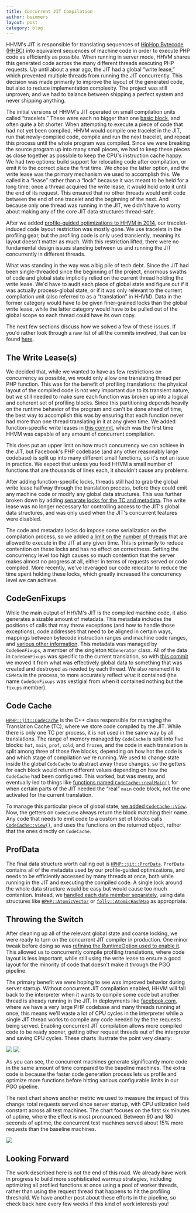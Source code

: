 ```yaml
---
title: Concurrent JIT Compilation
author: bsimmers
layout: post
category: blog
---
```


HHVM's JIT is responsible for translating sequences of [HipHop Bytecode (HHBC)](https://github.com/facebook/hhvm/blob/436a0ea3bc07475fe66764a12f43b9706aace56a/hphp/doc/bytecode.specification) into equivalent sequences of machine code in order to execute PHP code as efficiently as possible. When running in server mode, HHVM shares this generated code across the many different threads executing PHP requests. Up until about a year ago, the JIT had a global “write lease,” which prevented multiple threads from running the JIT concurrently. This decision was made primarily to improve the layout of the generated code, but also to reduce implementation complexity. The project was still unproven, and we had to balance between shipping a perfect system and never shipping anything.

<!--truncate-->

The initial versions of HHVM's JIT operated on small compilation units called “tracelets.” These were each no bigger than one [basic block](https://en.wikipedia.org/wiki/Basic_block), and often quite a bit shorter. When attempting to execute a piece of code that had not yet been compiled, HHVM would compile one tracelet in the JIT, run that newly-compiled code, compile and run the next tracelet, and repeat this process until the whole program was compiled. Since we were breaking the source program up into many small pieces, we had to keep these pieces as close together as possible to keep the CPU's instruction cache happy. We had two options: build support for relocating code after compilation, or emit it to the correct place the first time. We chose the latter option, and the write lease was the primary mechanism we used to accomplish this. We called it a “lease” rather than a “lock” because it was meant to be held for a long time: once a thread acquired the write lease, it would hold onto it until the end of its request. This ensured that no other threads would emit code between the end of one tracelet and the beginning of the next. And because only one thread was running in the JIT, we didn't have to worry about making any of the core JIT data structures thread-safe.

After we added [profile-guided optimizations to HHVM in 2014](http://hhvm.com/blog/2017/02/17/region-jit.html), our tracelet-induced code layout restriction was mostly gone. We use tracelets in the profiling gear, but the profiling code is only used transiently, meaning its layout doesn't matter as much. With this restriction lifted, there were no fundamental design issues standing between us and running the JIT concurrently in different threads.

What was standing in the way was a big pile of tech debt. Since the JIT had been single-threaded since the beginning of the project, enormous swaths of code and global state implicitly relied on the current thread holding the write lease. We'd have to audit each piece of global state and figure out if it was actually process-global state, or if it was only relevant to the current compilation unit (also referred to as a “translation” in HHVM). Data in the former category would have to be given finer-grained locks than the global write lease, while the latter category would have to be pulled out of the global scope so each thread could have its own copy.

The next few sections discuss how we solved a few of these issues. If you'd rather look through a raw list of all the commits involved, that can be found [here](https://gist.github.com/swtaarrs/413be5788f8f3c909b883562e48070b5).

## The Write Lease(s)

We decided that, while we wanted to have as few restrictions on concurrency as possible, we would only allow one translating thread per PHP function. This was for the benefit of profiling translations: the physical layout of the compiled code is not very important due to its transient nature, but we still needed to make sure each function was broken up into a logical and coherent set of profiling blocks. Since this partitioning depends heavily on the runtime behavior of the program and can't be done ahead of time, the best way to accomplish this was by ensuring that each function never had more than one thread translating in it at any given time. We added function-specific write leases in [this commit](https://github.com/facebook/hhvm/commit/c7efc99690198e4d8517c8793e5ac7fed40ad872), which was the first time HHVM was capable of any amount of concurrent compilation.

This does put an upper limit on how much concurrency we can achieve in the JIT, but Facebook's PHP codebase (and any other reasonably large codebase) is split up into many different small functions, so it's not an issue in practice. We expect that unless you feed HHVM a small number of functions that are thousands of lines each, it shouldn't cause any problems.

After adding function-specific locks, threads still had to grab the global write lease halfway through the translation process, before they could emit any machine code or modify any global data structures. This was further broken down by adding [separate locks for the TC and metadata](https://github.com/facebook/hhvm/commit/77dca70e1680ce9135d463e3c1ea0335c96f7328). The write lease was no longer necessary for controlling access to the JIT's global data structures, and was only used when the JIT's concurrent features were disabled.

The code and metadata locks do impose some serialization on the compilation process, so we added [a limit on the number of threads](https://github.com/facebook/hhvm/blob/master/hphp/runtime/base/runtime-option.h#L459) that are allowed to execute in the JIT at any given time. This is primarily to reduce contention on these locks and has no effect on correctness. Setting the concurrency level too high causes so much contention that the server makes almost no progress at all, either in terms of requests served or code compiled. More recently, we've leveraged our code relocator to reduce the time spent holding these locks, which greatly increased the concurrency level we can achieve.

## CodeGenFixups

While the main output of HHVM's JIT is the compiled machine code, it also generates a sizable amount of metadata. This metadata includes the positions of calls that may throw exceptions (and how to handle those exceptions), code addresses that need to be aligned in certain ways, mappings between bytecode instruction ranges and machine code ranges, and [various other information](https://github.com/facebook/hhvm/blob/436a0ea3bc07475fe66764a12f43b9706aace56a/hphp/runtime/vm/jit/cg-meta.h#L51-L116). This metadata was managed by `CodeGenFixups`, a member of the singleton `MCGenerator` class. All of the data in `CodeGenFixups` was specific to the current translation, so with [this commit](https://github.com/facebook/hhvm/commit/19244a9426af0c1fa00317fab01239024a4f3f17) we moved it from what was effectively global data to something that was created and destroyed as needed by each thread. We also renamed it to `CGMeta` in the process, to more accurately reflect what it contained (the name `CodeGenFixups` was vestigial from when it contained nothing but the `fixups` member).

## Code Cache

[`HPHP::jit::CodeCache`](https://github.com/facebook/hhvm/blob/436a0ea3bc07475fe66764a12f43b9706aace56a/hphp/runtime/vm/jit/code-cache.h#L27-L45) is the C++ class responsible for managing the Translation Cache (TC), where we store code compiled by the JIT. While there is only one TC per process, it is not used in the same way by all translations. The range of memory managed by `CodeCache` is split into five blocks: `hot`, `main`, `prof`, `cold`, and `frozen`, and the code in each translation is split among three of those five blocks, depending on how hot the code is and which stage of compilation we're running. We used to change state inside the global `CodeCache` to abstract away these changes, so the getters for each block would return different values depending on how the `CodeCache` had been configured. This worked, but was messy, and eventually led to things like [functions named `CodeCache::realMain()`](https://github.com/facebook/hhvm/blob/e2174d33892ffe6815e3d3b7bcca14e32de5b604/hphp/util/code-cache.h#L106-L111) for when certain parts of the JIT needed the “real” `main` code block, not the one activated for the current translation.

To manage this particular piece of global state, [we added `CodeCache::View`](https://github.com/facebook/hhvm/commit/a38cdf1db2ce92f4f4ccb992cc3d9ff0c9756192). Now, the getters on `CodeCache` always return the block matching their name. Any code that needs to emit code to a custom set of blocks calls [`CodeCache::view()`](https://github.com/facebook/hhvm/blob/436a0ea3bc07475fe66764a12f43b9706aace56a/hphp/runtime/vm/jit/code-cache.h#L123-L127), and uses the functions on the returned object, rather that the ones directly on `CodeCache`.

## ProfData

The final data structure worth calling out is [`HPHP::jit::ProfData`](https://github.com/facebook/hhvm/blob/436a0ea3bc07475fe66764a12f43b9706aace56a/hphp/runtime/vm/jit/prof-data.h#L270-L277). `ProfData` contains all of the metadata used by our profile-guided optimizations, and needs to be efficiently accessed by many threads at once, both while running in the JIT and executing the compiled code. A single lock around the whole data structure would be easy but would cause too much contention. Instead, we [handled each data member separately](https://github.com/facebook/hhvm/commit/c2314526e1424c95e028755e3ccb8e84507627f8), using data structures like [`HPHP::AtomicVector`](https://github.com/facebook/hhvm/blob/436a0ea3bc07475fe66764a12f43b9706aace56a/hphp/util/atomic-vector.h#L30-L46) or [`folly::AtomicHashMap`](https://github.com/facebook/folly/blob/master/folly/docs/AtomicHashMap.md) as appropriate.

## Throwing the Switch

After cleaning up all of the relevant global state and coarse locking, we were ready to turn on the concurrent JIT compiler in production. One minor tweak before doing so was [refining the RuntimeOption used to enable it](https://github.com/facebook/hhvm/commit/28e56e9f01be0db103c993f1d0ccfaa097feca78). This allowed us to concurrently compile profiling translations, where code layout is less important, while still using the write lease to ensure a good layout for the minority of code that doesn't make it through the PGO pipeline.

The primary benefit we were hoping to see was improved behavior during server startup. Without concurrent JIT compilation enabled, HHVM will fall back to the interpreter when it wants to compile some code but another thread is already running in the JIT. In deployments like [facebook.com](http://facebook.com/), where we have a very large PHP codebase and many threads running at once, this means we'll waste a lot of CPU cycles in the interpreter while a single JIT thread works to compile any code needed by the the requests being served. Enabling concurrent JIT compilation allows more compiled code to be ready sooner, getting other request threads out of the interpreter and saving CPU cycles. These charts illustrate the point very clearly:

<img src="/static/images/posts/concurrent-prof-code-size.png" />

<img src="/static/images/posts/concurrent-opt-code-size.png" />

As you can see, the concurrent machines generate significantly more code in the same amount of time compared to the baseline machines. The extra code is because the faster code generation process lets us profile and optimize more functions before hitting various configurable limits in our PGO pipeline.

The next chart shows another metric we used to measure the impact of this change: total requests served since server startup, with CPU utilization held constant across all test machines. The chart focuses on the first six minutes of uptime, where the effect is most pronounced. Between 90 and 180 seconds of uptime, the concurrent test machines served about 15% more requests than the baseline machines.

<img src="/static/images/posts/concurrent-rfh.png" />

## Looking Forward

The work described here is not the end of this road. We already have work in progress to build more sophisticated warmup strategies, including optimizing all profiled functions at once using a pool of worker threads, rather than using the request thread that happens to hit the profiling threshold. We have another post about these efforts in the pipeline, so check back here every few weeks if this kind of work interests you!
